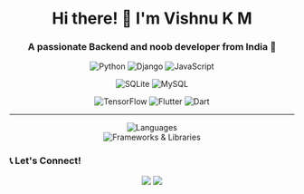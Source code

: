 <h1 align="center">Hi there! 👋 I'm Vishnu K M</h1>
<h3 align="center">A passionate Backend and noob developer from India 🚀</h3>

<p align="center">
  <img src="https://img.shields.io/badge/-Python-blue?style=for-the-badge&logo=python&logoColor=white" alt="Python">
  <img src="https://img.shields.io/badge/-Django-darkgreen?style=for-the-badge&logo=django&logoColor=white" alt="Django">
  <img src="https://img.shields.io/badge/-JavaScript-yellow?style=for-the-badge&logo=javascript&logoColor=white" alt="JavaScript">
</p>
<p align="center">
  <img src="https://img.shields.io/badge/-SQLite-blue?style=for-the-badge&logo=sqlite&logoColor=white" alt="SQLite">
  <img src="https://img.shields.io/badge/-MySQL-blueviolet?style=for-the-badge&logo=mysql&logoColor=white" alt="MySQL">
</p>
<p align="center">
  <img src="https://img.shields.io/badge/-TensorFlow-orange?style=for-the-badge&logo=tensorflow&logoColor=white" alt="TensorFlow">
  <img src="https://img.shields.io/badge/-Flutter-blue?style=for-the-badge&logo=flutter&logoColor=white" alt="Flutter">
  <img src="https://img.shields.io/badge/-Dart-blue?style=for-the-badge&logo=dart&logoColor=white" alt="Dart">
</p>

---

<p align="center">
  <img src="https://img.shields.io/badge/Languages-Python%20%7C%20JavaScript%20%7C%20C%2B%2B%20%7C%20Java%20%7C%20HTML%20%7C%20CSS%20%7C%20Dart-blue" alt="Languages">
  <br>
  <img src="https://img.shields.io/badge/Frameworks%20%26%20Libraries-Django%20%7C%20Django%20REST%20Framework%20%7C%20Bootstrap%20%7C%20TensorFlow%20%7C%20Flutter%20%7C%20Dart-darkgreen" alt="Frameworks & Libraries">
</p>



### 📞 Let's Connect!

<p align="center">
  <a href="https://www.linkedin.com/in/your-profile" target="_blank"><img src="https://img.shields.io/badge/Connect%20with%20me%20on%20LinkedIn-blue?style=for-the-badge&logo=linkedin"></a>
  <a href="https://twitter.com/your-handle" target="_blank"><img src="https://img.shields.io/badge/Follow%20me%20on%20Twitter-blue?style=for-the-badge&logo=twitter"></a>
</p>
